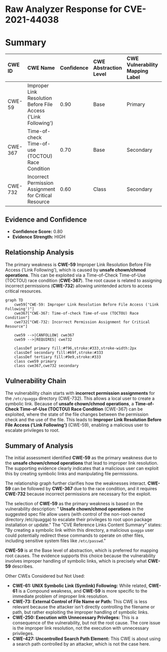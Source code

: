 # Raw Analyzer Response for CVE-2021-44038

# Summary
| CWE ID  | CWE Name                                                       | Confidence | CWE Abstraction Level | CWE Vulnerability Mapping Label | CWE-Vulnerability Mapping Notes |
| :-------- | :------------------------------------------------------------- | :---------- | :---------------------- | :------------------------------ | :------------------------------ |
| CWE-59  | Improper Link Resolution Before File Access ('Link Following') | 0.90      | Base                    | Primary                         | Allowed                       |
| CWE-367 | Time-of-check Time-of-use (TOCTOU) Race Condition             | 0.70      | Base                    | Secondary                       | Allowed                       |
| CWE-732 | Incorrect Permission Assignment for Critical Resource         | 0.60      | Class                   | Secondary                       | Allowed-with-Review           |

## Evidence and Confidence

*   **Confidence Score:** 0.80
*   **Evidence Strength:** HIGH

## Relationship Analysis
The primary weakness is **CWE-59** Improper Link Resolution Before File Access ('Link Following'), which is caused by **unsafe chown/chmod operations**. This can be exploited via a Time-of-Check Time-of-Use (TOCTOU) race condition (**CWE-367**). The root cause is related to assigning incorrect permissions (**CWE-732**) allowing unintended actors to access critical resources.

```mermaid
graph TD
    cwe59["CWE-59: Improper Link Resolution Before File Access ('Link Following')"]
    cwe367["CWE-367: Time-of-check Time-of-use (TOCTOU) Race Condition"]
    cwe732["CWE-732: Incorrect Permission Assignment for Critical Resource"]
    
    cwe59 -->|CANFOLLOW| cwe367
    cwe59 -->|REQUIRES| cwe732
    
    classDef primary fill:#f96,stroke:#333,stroke-width:2px
    classDef secondary fill:#69f,stroke:#333
    classDef tertiary fill:#9e9,stroke:#333
    class cwe59 primary
    class cwe367,cwe732 secondary
```

## Vulnerability Chain
The vulnerability chain starts with **incorrect permission assignments** for the `/etc/quagga` directory (CWE-732). This allows a local user to create a symbolic link. Because of **unsafe chown/chmod operations**, a **Time-of-Check Time-of-Use (TOCTOU) Race Condition** (CWE-367) can be exploited, where the state of the file changes between the permission check and the use of the file. This leads to **Improper Link Resolution Before File Access ('Link Following')** (CWE-59), enabling a malicious user to escalate privileges to root.

## Summary of Analysis
The initial assessment identified **CWE-59** as the primary weakness due to the **unsafe chown/chmod operations** that lead to improper link resolution. The supporting evidence clearly indicates that a malicious user can exploit this by creating symbolic links and manipulating file permissions.

The relationship graph further clarifies how the weaknesses interact. **CWE-59** can be followed by **CWE-367** due to the race condition, and it requires **CWE-732** because incorrect permissions are necessary for the exploit.

The selection of **CWE-59** as the primary weakness is based on the vulnerability description: " **Unsafe chown/chmod operations** in the suggested spec file allow users (with control of the non-root-owned directory /etc/quagga) to escalate their privileges to root upon package installation or update." The "CVE Reference Links Content Summary" states: "By creating a symbolic link within this directory, a malicious `quagga` user could potentially redirect these commands to operate on other files, including sensitive system files like `/etc/passwd`."

**CWE-59** is at the Base level of abstraction, which is preferred for mapping root causes. The evidence supports this choice because the vulnerability involves improper handling of symbolic links, which is precisely what **CWE-59** describes.

Other CWEs Considered but Not Used:

*   **CWE-61: UNIX Symbolic Link (Symlink) Following:** While related, **CWE-61** is a Compound weakness, and **CWE-59** is more specific to the immediate problem of improper link resolution.
*   **CWE-73: External Control of File Name or Path:** This CWE is less relevant because the attacker isn't directly controlling the filename or path, but rather exploiting the improper handling of symbolic links.
*   **CWE-250: Execution with Unnecessary Privileges:** This is a consequence of the vulnerability, but not the root cause. The core issue is the improper link resolution, not the execution with unnecessary privileges.
*   **CWE-427: Uncontrolled Search Path Element:** This CWE is about using a search path controlled by an attacker, which is not the case here.